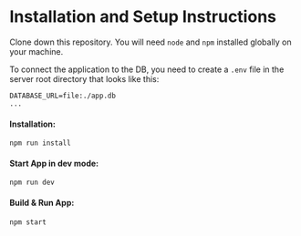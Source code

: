 # Installation and Setup Instructions

Clone down this repository. You will need `node` and `npm` installed globally on your machine.

To connect the application to the DB, you need to create a `.env` file in the server root directory that looks like this:

```
DATABASE_URL=file:./app.db
...
```

#### Installation:

`npm run install`

#### Start App in **dev** mode:

`npm run dev`

#### Build & Run App:

`npm start`
